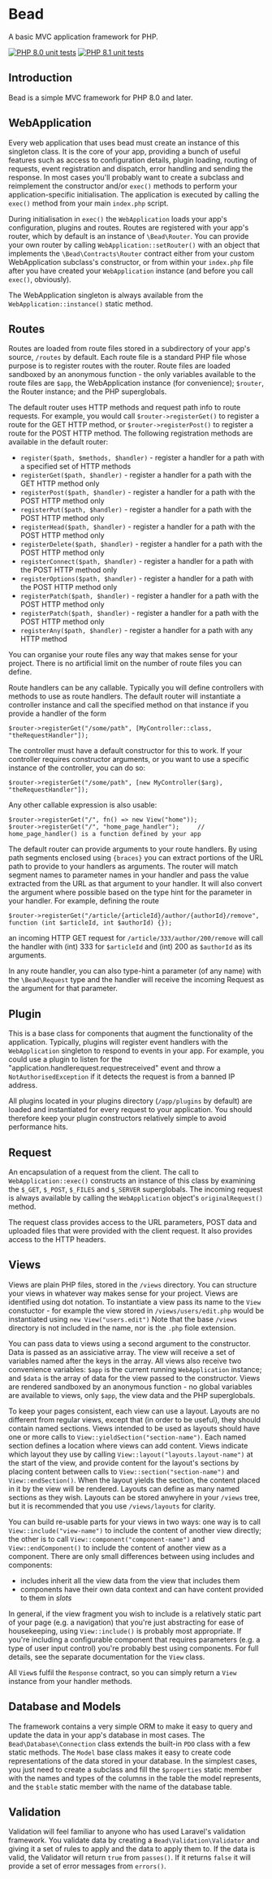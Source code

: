 # Bead

A basic MVC application framework for PHP.

[![PHP 8.0 unit tests](https://github.com/darrenedale/bead-framework/actions/workflows/run-tests-php8.0.yml/badge.svg)](https://github.com/darrenedale/bead-framework/actions/workflows/run-tests-php8.0.yml)
[![PHP 8.1 unit tests](https://github.com/darrenedale/bead-framework/actions/workflows/run-tests-php8.1.yml/badge.svg)](https://github.com/darrenedale/bead-framework/actions/workflows/run-tests-php8.1.yml)

## Introduction

Bead is a simple MVC framework for PHP 8.0 and later.

## WebApplication

Every web application that uses bead must create an instance of this singleton class. It is the core of your app,
providing a bunch of useful features such as access to configuration details, plugin loading, routing of requests,
event registration and dispatch, error handling and sending the response. In most cases you'll probably want to create a
subclass and reimplement the constructor and/or `exec()` methods to perform your application-specific initialisation.
The application is executed by calling the `exec()` method from your main `index.php` script.

During initialisation in `exec()` the `WebApplication` loads your app's configuration, plugins and routes. Routes are
registered with your app's router, which by default is an instance of `\Bead\Router`. You can provide your own router
by calling `WebApplication::setRouter()` with an object that implements the `\Bead\Contracts\Router` contract either 
from your custom WebApplication subclass's constructor, or from within your `index.php` file after you have created your
`WebApplication` instance (and before you call `exec()`, obviously).

The WebApplication singleton is always available from the `WebApplication::instance()` static method.

## Routes

Routes are loaded from route files stored in a subdirectory of your app's source, `/routes` by default. Each route
file is a standard PHP file whose purpose is to register routes with the router. Route files are loaded sandboxed by an
anonymous function - the only variables available to the route files are `$app`, the WebApplication instance (for
convenience); `$router`, the Router instance; and the PHP superglobals.

The default router uses HTTP methods and request path info to route requests. For example, you would call
`$router->registerGet()` to register a route for the GET HTTP method, or `$router->registerPost()` to register a route
for the POST HTTP method. The following registration methods are available in the default router:
- `register($path, $methods, $handler)` - register a handler for a path with a specified set of HTTP methods
- `registerGet($path, $handler)` - register a handler for a path with the GET HTTP method only
- `registerPost($path, $handler)` - register a handler for a path with the POST HTTP method only
- `registerPut($path, $handler)` - register a handler for a path with the POST HTTP method only
- `registerHead($path, $handler)` - register a handler for a path with the POST HTTP method only
- `registerDelete($path, $handler)` - register a handler for a path with the POST HTTP method only
- `registerConnect($path, $handler)` - register a handler for a path with the POST HTTP method only
- `registerOptions($path, $handler)` - register a handler for a path with the POST HTTP method only
- `registerPatch($path, $handler)` - register a handler for a path with the POST HTTP method only
- `registerPatch($path, $handler)` - register a handler for a path with the POST HTTP method only
- `registerAny($path, $handler)` - register a handler for a path with any HTTP method

You can organise your route files any way that makes sense for your project. There is no artificial limit on the number
of route files you can define.

Route handlers can be any callable. Typically you will define controllers with methods to use as route handlers. The 
default router will instantiate a controller instance and call the specified method on that instance if you provide a
handler of the form

    $router->registerGet("/some/path", [MyController::class, "theRequestHandler"]);

The controller must have a default constructor for this to work. If your controller requires constructor arguments, or
you want to use a specific instance of the controller, you can do so:

    $router->registerGet("/some/path", [new MyController($arg), "theRequestHandler"]);

Any other callable expression is also usable:

    $router->registerGet("/", fn() => new View("home"));
    $router->registerGet("/", "home_page_handler");     // home_page_handler() is a function defined by your app

The default router can provide arguments to your route handlers. By using path segments enclosed using `{braces}` you
can extract portions of the URL path to provide to your handlers as arguments. The router will match segment names to
parameter names in your handler and pass the value extracted from the URL as that argument to your handler. It will also
convert the argument where possible based on the type hint for the parameter in your handler. For example, defining
the route

    $router->registerGet("/article/{articleId}/author/{authorId}/remove", function (int $articleId, int $authorId) {});

an incoming HTTP GET request for `/article/333/author/200/remove` will call the handler with (int) 333 for `$articleId`
and (int) 200 as `$authorId` as its arguments.

In any route handler, you can also type-hint a parameter (of any name) with the `\Bead\Request` type and the handler
will receive the incoming Request as the argument for that parameter.

## Plugin

This is a base class for components that augment the functionality of the application. Typically, plugins will register
event handlers with the `WebApplication` singleton to respond to events in your app. For example, you could use a plugin
to listen for the "application.handlerequest.requestreceived" event and throw a `NotAuthorisedException` if it detects 
the request is from a banned IP address.

All plugins located in your plugins directory (`/app/plugins` by default) are loaded and instantiated for every request
to your application. You should therefore keep your plugin constructors relatively simple to avoid performance hits.

## Request

An encapsulation of a request from the client. The call to `WebApplication::exec()` constructs an instance of this class
by examining the `$_GET`, `$_POST`, `$_FILES` and `$_SERVER` superglobals. The incoming request is always available by
calling the `WebApplication` object's `originalRequest()` method.

The request class provides access to the URL parameters, POST data and uploaded files that were provided with the client
request. It also provides access to the HTTP headers.

## Views

Views are plain PHP files, stored in the `/views` directory. You can structure your views in whatever way makes sense
for your project. Views are identified using dot notation. To instantiate a view pass its name to the `View` constuctor -
for example the view stored in `/views/users/edit.php` would be instantiated using `new View("users.edit")` Note that
the base `/views` directory is not included in the name, nor is the `.php` fiole extension.

You can pass data to views using a second argument to the constructor. Data is passed as an assiciative array. The view
will receive a set of variables named after the keys in the array. All views also receive two convenience variables:
`$app` is the current running `WebApplication` instance; and `$data` is the array of data for the view passed to the
constructor. Views are rendered sandboxed by an anonymous function - no global variables are available to views, only
`$app`, the view data and the PHP superglobals.

To keep your pages consistent, each view can use a layout. Layouts are no different from regular views, except that (in
order to be useful), they should contain named sections. Views intended to be used as layouts should have one or more
calls to `View::yieldSection("section-name")`. Each named section defines a location where views can add content. Views
indicate which layout they use by calling `View::layout("layouts.layout-name")` at the start of the view, and provide
content for the layout's sections by placing content between calls to `View::section("section-name")` and
`View::endSection()`. When the layout yields the section, the content placed in it by the view will be rendered. Layouts
can define as many named sections as they wish. Layouts can be stored anwyhere in your `/views` tree, but it is
recommended that you use `/views/layouts` for clarity.

You can build re-usable parts for your views in two ways: one way is to call `View::include("view-name")` to include the
content of another view directly; the other is to call `View::component("component-name")` and `View::endComponent()` to 
include the content of another view as a component. There are only small differences between using includes and
components:

- includes inherit all the view data from the view that includes them
- components have their own data context and can have content provided to them in _slots_

In general, if the view fragment you wish to include is a relatively static part of your page (e.g. a navigation) that
you're just abstracting for ease of housekeeping, using `View::include()` is probably most appropriate. If you're
including a configurable component that requires parameters (e.g. a type of user input control) you're probably best using
components. For full details, see the separate documentation for the `View` class.

All `View`s fulfil the `Response` contract, so you can simply return a `View` instance from your handler methods.

## Database and Models

The framework contains a very simple ORM to make it easy to query and update the data in your app's database in most
cases. The `Bead\Database\Connection` class extends the built-in `PDO` class with a few static methods. The `Model`
base class makes it easy to create code representations of the data stored in your database. In the simplest cases, you
just need to create a subclass and fill the `$properties` static member with the names and types of the columns in the
table the model represents, and the `$table` static member with the name of the database table.

## Validation

Validation will feel familiar to anyone who has used Laravel's validation framework. You validate data by creating a
`Bead\Validation\Validator` and giving it a set of rules to apply and the data to apply them to. If the data is valid,
the Validator will return `true` from `passes()`. If it returns `false` it will provide a set of error messages from
`errors()`.
